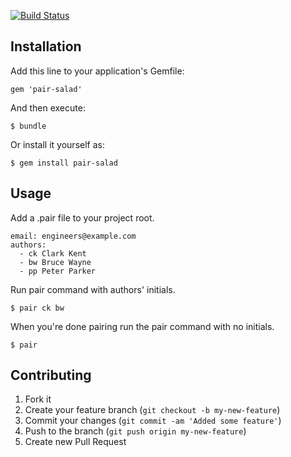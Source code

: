 [![Build Status](https://travis-ci.org/salbertson/pair-salad.png)](https://travis-ci.org/salbertson/pair-salad)

## Installation

Add this line to your application's Gemfile:

    gem 'pair-salad'

And then execute:

    $ bundle

Or install it yourself as:

    $ gem install pair-salad

## Usage

Add a .pair file to your project root.

    email: engineers@example.com
    authors:
      - ck Clark Kent
      - bw Bruce Wayne
      - pp Peter Parker

Run pair command with authors' initials.

    $ pair ck bw

When you're done pairing run the pair command with no initials.

    $ pair

## Contributing

1. Fork it
2. Create your feature branch (`git checkout -b my-new-feature`)
3. Commit your changes (`git commit -am 'Added some feature'`)
4. Push to the branch (`git push origin my-new-feature`)
5. Create new Pull Request
